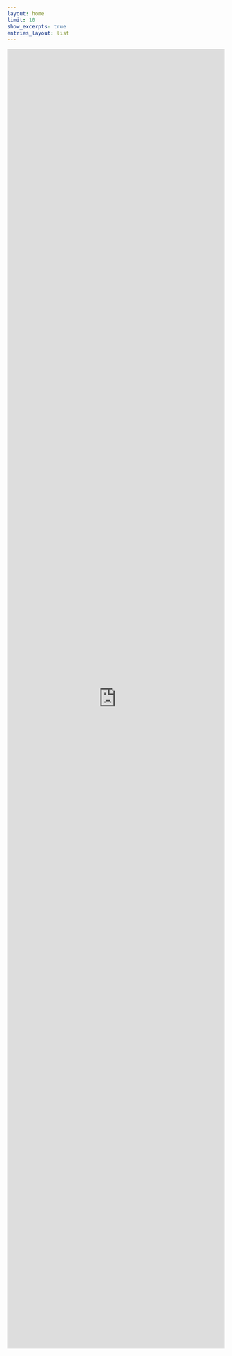 ```yaml
---
layout: home
limit: 10
show_excerpts: true
entries_layout: list
---
```


<body>
<iframe id="songkick-widget-8269433-3837" style="height: 3000px; width: 100%;" border="none" frameborder="0" allow="clipboard-write" src="https://widget-app.songkick.com/?artist=8269433&amp;header=&amp;background-color=transparent&amp;font-color=%23000000&amp;locale=en&amp;other-artists=on&amp;theme=dark"></iframe>
<script src="//widget.songkick.com/8269433/widget.js"></script></body>
